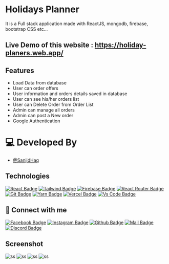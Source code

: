 # Holidays Planner

It is a Full stack application made with ReactJS, mongodb, firebase, bootstrap CSS etc...

## Live Demo of this website : https://holiday-planers.web.app/

## Features

- Load Data from database
- User can order offers
- User information and orders details saved in database
- User can see his/her orders list
- User can Delete Order from Order List
- Admin can manage all orders
- Admin can post a New order 
- Google Authentication

  
# 💻 Developed By

- [@SanjidHaq](https://github.com/sanjid073)

## Technologies

[![React Badge](https://img.shields.io/badge/React-20232A?style=for-the-badge&logo=react&logoColor=61DAFB)](https://github.com/sanjid073)
[![Tailwind Badge](https://img.shields.io/badge/Tailwind_CSS-38B2AC?style=for-the-badge&logo=tailwind-css&logoColor=white)](https://github.com/sanjid073)
[![Firebase Badge](https://img.shields.io/badge/Firebase-FFCB2B?style=for-the-badge&logo=firebase&logoColor=white)](https://github.com/sanjid073)
[![React Router Badge](https://img.shields.io/badge/React_Router-CA4245?style=for-the-badge&logo=react-router&logoColor=white)](https://github.com/sanjid073)
[![Git Badge](https://img.shields.io/badge/git-f34f29?style=for-the-badge&logo=git&logoColor=white)](https://github.com/sanjid073)
[![Yarn Badge](https://img.shields.io/badge/yarn-0078D6?style=for-the-badge&logo=yarn&logoColor=white)](https://github.com/sanjid073)
[![Vercel Badge](https://img.shields.io/badge/vercel-000?style=for-the-badge&logo=vercel&logoColor=white)](https://github.com/sanjid073)
[![Vs Code Badge](https://img.shields.io/badge/Visual_Studio_Code-0078D6?style=for-the-badge&logo=visualstudiocode&logoColor=white)](https://github.com/sanjid073)



## 🚀 Connect with me

[![Facebook Badge](https://img.shields.io/badge/Facebook-1877F2?style=for-the-badge&logo=facebook&logoColor=white)](https://www.facebook.com/sanjid.haq.1)
[![Instagram Badge](https://img.shields.io/badge/Instagram-E4405F?style=for-the-badge&logo=instagram&logoColor=white)](https://www.instagram.com/sanjid_mahi/)
[![Github Badge](https://img.shields.io/badge/GitHub-100000?style=for-the-badge&logo=github&logoColor=white)](https://github.com/sanjid073)
[![Mail Badge](https://img.shields.io/badge/Gmail-D14836?style=for-the-badge&logo=gmail&logoColor=white)](mailto:sanjidmahe@gmail.com)
[![Discord Badge](https://img.shields.io/badge/Discord-7289DA?style=for-the-badge&logo=discord&logoColor=white)](https://discord.gg)

## Screenshot

![ss](https://i.ibb.co/wRY88c0/Fire-Shot-Capture-020-Holidays-Planner-holiday-planers-web-app.png)
![ss](https://i.ibb.co/5B1TS68/Fire-Shot-Capture-022-Holidays-Planner-holiday-planers-web-app.png)
![ss](https://i.ibb.co/4dj9PdV/Fire-Shot-Capture-023-Holidays-Planner-holiday-planers-web-app.png)
![ss](https://i.ibb.co/sPry2Pg/Fire-Shot-Capture-024-Holidays-Planner-holiday-planers-web-app.png)

